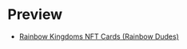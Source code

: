 # Preview

- [Rainbow Kingdoms NFT Cards (Rainbow Dudes)](https://github.com/Rainbow-Kingdoms/Preview/blob/main/Rainbow%20Kingdoms%20NFT%20Cards%20(Rainbow%20Dudes).png)
